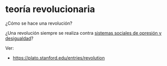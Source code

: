 # teoría revolucionaria

¿Cómo se hace una revolución? 

¿Una revolución siempre se realiza contra [sistemas sociales de opresión y desigualdad](202506051804.md)?

Ver:

- <https://plato.stanford.edu/entries/revolution>

